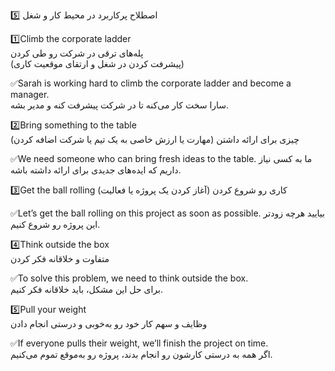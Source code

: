 5️⃣ اصطلاح پرکاربرد در محیط کار و شغل

1️⃣Climb the corporate ladder 
<br>
پله‌های ترقی در شرکت رو طی کردن<br>
(پیشرفت کردن در شغل و ارتقای موقعیت کاری)

✅Sarah is working hard to climb the corporate ladder and become a manager.<br>
سارا سخت کار می‌کنه تا در شرکت پیشرفت کنه و مدیر بشه.

2️⃣Bring something to the table<br>
چیزی برای ارائه داشتن
(مهارت یا ارزش خاصی به یک تیم یا شرکت اضافه کردن)

✅We need someone who can bring fresh ideas to the table.
ما به کسی نیاز داریم که ایده‌های جدیدی برای ارائه داشته باشه.

3️⃣Get the ball rolling 
کاری رو شروع کردن
(آغاز کردن یک پروژه یا فعالیت)

✅Let’s get the ball rolling on this project as soon as possible.
بیایید هرچه زودتر این پروژه رو شروع کنیم.

4️⃣Think outside the box <br>
متفاوت و خلاقانه فکر کردن

✅To solve this problem, we need to think outside the box.<br>
برای حل این مشکل، باید خلاقانه فکر کنیم.

5️⃣Pull your weight <br>
وظایف و سهم کار خود رو به‌خوبی و درستی انجام دادن

✅If everyone pulls their weight, we’ll finish the project on time.<br>
اگر همه به درستی کارشون رو انجام بدند، پروژه رو به‌موقع تموم می‌کنیم.

